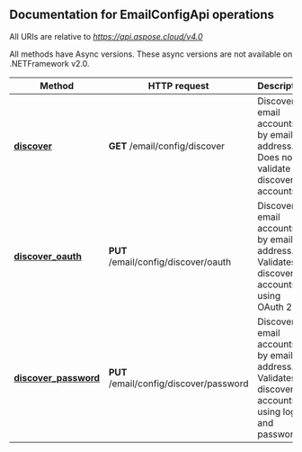 
## Documentation for EmailConfigApi operations

All URIs are relative to *https://api.aspose.cloud/v4.0*

All methods have Async versions. These async versions are not available on .NETFramework v2.0.

Method | HTTP request | Description
------------- | ------------- | -------------
[**discover**](EmailConfigApi.md#discover)| **GET** /email/config/discover| Discover email accounts by email address. Does not validate discovered accounts.             
[**discover_oauth**](EmailConfigApi.md#discover_oauth)| **PUT** /email/config/discover/oauth| Discover email accounts by email address. Validates discovered accounts using OAuth 2.0.             
[**discover_password**](EmailConfigApi.md#discover_password)| **PUT** /email/config/discover/password| Discover email accounts by email address. Validates discovered accounts using login and password.             
